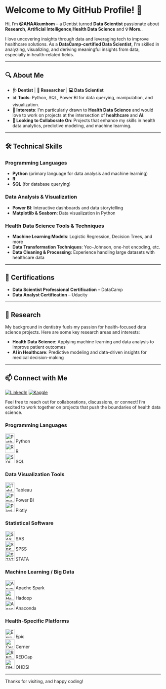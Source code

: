 # Welcome to My GitHub Profile! 👋
Hi, I’m **@AHAAkumbom** – a Dentist turned **Data Scientist**  passionate about **Research**, **Artificial Intelligence**,**Health Data Science** and **💡 More**.. 

I love uncovering insights through data and leveraging tech to improve healthcare solutions. As a **DataCamp-certified Data Scientist**, I'm skilled in analyzing, visualizing, and deriving meaningful insights from data, especially in health-related fields.

---

## 🔍 About Me

- **🩺 Dentist** | **🔬 Researcher** | **💻 Data Scientist**
- **📊 Tools**: Python, SQL, Power BI for data querying, manipulation, and visualization.
- **👀 Interests**: I'm particularly drawn to **Health Data Science** and would love to work on projects at the intersection of **healthcare** and **AI**.
- **🤝 Looking to Collaborate On**: Projects that enhance my skills in health data analytics, predictive modeling, and machine learning.

---

## 🛠 Technical Skills

### Programming Languages
- **Python** (primary language for data analysis and machine learning)
- **R**
- **SQL** (for database querying)
  
### Data Analysis & Visualization
- **Power BI**: Interactive dashboards and data storytelling
- **Matplotlib & Seaborn**: Data visualization in Python

### Health Data Science Tools & Techniques
- **Machine Learning Models**: Logistic Regression, Decision Trees, and more
- **Data Transformation Techniques**: Yeo-Johnson, one-hot encoding, etc.
- **Data Cleaning & Processing**: Experience handling large datasets with healthcare data

---

## 📜 Certifications
- **Data Scientist Professional Certification** – DataCamp
- **Data Analyst Certification** – Udacity

---

## 🧬 Research
My background in dentistry fuels my passion for health-focused data science projects. Here are some key research areas and interests:
- **Health Data Science**: Applying machine learning and data analysis to improve patient outcomes
- **AI in Healthcare**: Predictive modeling and data-driven insights for medical decision-making
---

## 📫 Connect with Me

[![LinkedIn](https://raw.githubusercontent.com/rahuldkjain/github-profile-readme-generator/master/src/images/icons/Social/linked-in-alt.svg)](https://www.linkedin.com/in/achumbom-haggai-akumbom-695b361a7/)
[![Kaggle](https://raw.githubusercontent.com/rahuldkjain/github-profile-readme-generator/master/src/images/icons/Social/kaggle.svg)](https://www.kaggle.com/haggaiakumbom)

Feel free to reach out for collaborations, discussions, or connect! I’m excited to work together on projects that push the boundaries of health data science. 
### Programming Languages
<img src="https://upload.wikimedia.org/wikipedia/commons/c/c3/Python-logo-notext.svg" alt="Python" width="30"/> Python  
<img src="https://upload.wikimedia.org/wikipedia/commons/1/1b/R_logo.svg" alt="R" width="30"/> R  
<img src="https://upload.wikimedia.org/wikipedia/commons/8/87/Sql_data_base_with_logo.png" alt="SQL" width="30"/> SQL  

### Data Visualization Tools
<img src="https://upload.wikimedia.org/wikipedia/commons/4/4b/Tableau_Logo.png" alt="Tableau" width="30"/> Tableau  
<img src="https://upload.wikimedia.org/wikipedia/commons/c/cf/New_Power_BI_Logo.svg" alt="Power BI" width="30"/> Power BI  
<img src="https://upload.wikimedia.org/wikipedia/commons/1/1b/Plotly-logo-01-square.png" alt="Plotly" width="30"/> Plotly  

### Statistical Software
<img src="https://upload.wikimedia.org/wikipedia/commons/0/0e/SAS_logo_horiz.svg" alt="SAS" width="30"/> SAS  
<img src="https://upload.wikimedia.org/wikipedia/commons/e/ea/SPSS_logo.svg" alt="SPSS" width="30"/> SPSS  
<img src="https://upload.wikimedia.org/wikipedia/commons/d/d7/Stata_logo.png" alt="STATA" width="30"/> STATA  

### Machine Learning / Big Data
<img src="https://upload.wikimedia.org/wikipedia/commons/f/f3/Apache_Spark_logo.svg" alt="Apache Spark" width="30"/> Apache Spark  
<img src="https://upload.wikimedia.org/wikipedia/commons/0/0e/Hadoop_logo.svg" alt="Hadoop" width="30"/> Hadoop  
<img src="https://upload.wikimedia.org/wikipedia/en/c/cd/Anaconda_Logo.png" alt="Anaconda" width="30"/> Anaconda  

### Health-Specific Platforms
<img src="https://upload.wikimedia.org/wikipedia/commons/e/e3/Epic_Systems_logo.svg" alt="Epic" width="30"/> Epic  
<img src="https://upload.wikimedia.org/wikipedia/commons/f/f5/Cerner_logo.svg" alt="Cerner" width="30"/> Cerner  
<img src="https://upload.wikimedia.org/wikipedia/commons/1/17/REDCap_logo.png" alt="REDCap" width="30"/> REDCap  
<img src="https://www.ohdsi.org/wp-content/uploads/2015/09/OHDSI-Logo-250x250.png" alt="OHDSI" width="30"/> OHDSI  

---
Thanks for visiting, and happy coding!
